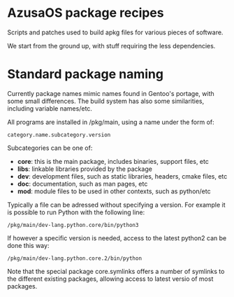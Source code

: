 # AzusaOS package recipes

Scripts and patches used to build apkg files for various pieces of software.

We start from the ground up, with stuff requiring the less dependencies.

# Standard package naming

Currently package names mimic names found in Gentoo's portage, with some
small differences. The build system has also some similarities, including
variable names/etc.

All programs are installed in /pkg/main, using a name under the form of:

	category.name.subcategory.version

Subcategories can be one of:

* __core__: this is the main package, includes binaries, support files, etc
* __libs__: linkable libraries provided by the package
* __dev__: development files, such as static libraries, headers, cmake files, etc
* __doc__: documentation, such as man pages, etc
* __mod__: module files to be used in other contexts, such as python/etc

Typically a file can be adressed without specifying a version. For example it
is possible to run Python with the following line:

	/pkg/main/dev-lang.python.core/bin/python3

If however a specific version is needed, access to the latest python2 can be
done this way:

	/pkg/main/dev-lang.python.core.2/bin/python

Note that the special package core.symlinks offers a number of symlinks to the
different existing packages, allowing access to latest versio of most packages.
